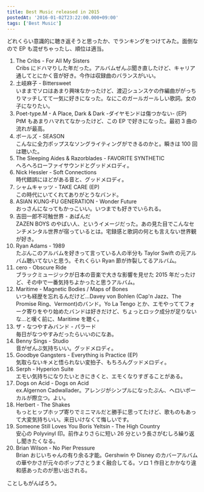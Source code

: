 ```yaml
---
title: Best Music released in 2015
postedAt: '2016-01-02T23:22:00.000+09:00'
tags: ['Best Music']
---
```


どれくらい意識的に聴き返そうと思ったか、でランキングをつけてみた。面倒なので EP も混ぜちゃったし、順位は適当。

1. The Cribs - For All My Sisters  
   Cribs にドハマりした年だった。アルバムぜんぶ聞き直したけど、キャリア通してとにかく音が好き。今作は収録曲のバランスがいい。
2. 土岐麻子 - Bittersweet  
   いままでソロはあまり興味なかったけど、渡辺シュンスケの作編曲ががっちりマッチしてて一気に好きになった。なにこのガールガールしい歌詞。女の子になりたい。
3. Poet-type.M - A Place, Dark & Dark -ダイヤモンドは傷つかない- (EP)  
   PtM もあまりハマれてなかったけど、この EP で好きになった。最初 3 曲の流れが最高。
4. ボールズ - SEASON  
   こんなに全力ポップスなソングライティングができるのかと。瞬きは 100 回は聴いた。
5. The Sleeping Aides & Razorblades - FAVORITE SYNTHETIC  
   へろへろローファイサウンドとグッドメロディ。
6. Nick Hessler - Soft Connections  
   時代錯誤にほどがある音と、グッドメロディ。
7. シャムキャッツ - TAKE CARE (EP)  
   この時代にいてくれてありがとうなバンド。
8. ASIAN KUNG-FU GENERATION - Wonder Future  
   おっさんになってもかっこいい。いつまでも好きでいられる。
9. 吉田一郎不可触世界 - あぱんだ  
   ZAZEN BOYS のやばい人、というイメージだった。あの見た目でこんなセンチメンタル世界が宿っているとは。宅録感と歌詞の何とも言えない世界観が好き。
10. Ryan Adams - 1989  
    たぶんこのアルバムを好きって言っている人の半分も Taylor Swift の元アルバム聴いてないと思う。それくらい Ryan 節が炸裂してるアルバム。
11. cero - Obscure Ride  
    ブラックミュージックが日本の音楽で大きな影響を見せた 2015 年だったけど、その中で一番気持ちよかったと思うアルバム。
12. Maritime - Magnetic Bodies / Maps of Bones  
    いつも経歴を忘れるんだけど…Davey von Bohlen (Cap'n Jazz、The Promise Ring、Vermont)のバンド。Yo La Tengo とか、エモやっててフォーク寄りをやり始めたバンドは好きだけど、ちょっとロック成分が足りないな…と嘆く前に、Maritime を聴く。
13. ザ・なつやすみバンド - パラード  
    毎日がなつやすみだったらいいのになあ。
14. Benny Sings - Studio  
    音がぜんぶ気持ちいい。グッドメロディ。
15. Goodbye Gangsters - Everything is Practice (EP)  
    気取らないキメと悟られない変拍子、もちろんグッドメロディ。
16. Serph - Hyperion Suite  
    エモい気持ちになりたいときにきくと、エモくなりすぎることがある。
17. Dogs on Acid - Dogs on Acid  
    ex.Algernon Cadwallader。アレンジがシンプルになったぶん、ヘロいボーカルが際立つ。よい。
18. Herbert - The Shakes  
    もっとヒップホップ寄りでミニマルだと勝手に思ってたけど、歌ものもあって大変気持ちいい。来日いけなくて悔しいです。
19. Someone Still Loves You Boris Yeltsin - The High Country  
    安心の Polyvinyl 印。前作よりさらに短い 26 分という長さがむしろ繰り返し聞きたくなる。
20. Brian Wilson - No Pier Pressure  
    Brian おじいちゃんの有り余る才能。Gershwin や Disney のカバーアルバムの華やかさが元々のポップさとうまく融合してる。ソロ 1 作目とかかなり違和感あったのが思い出される。

ことしもがんばろう。

